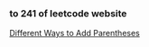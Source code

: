 ### to 241 of leetcode website

[ Different Ways to Add Parentheses](https://leetcode-cn.com/problems/different-ways-to-add-parentheses/)